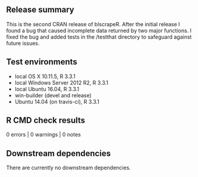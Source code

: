 ## Release summary
This is the second CRAN release of blscrapeR. After the initial release I found a bug that caused incomplete data returned by two major functions. I fixed the bug and added tests in the /testthat directory to safeguard against future issues.


## Test environments
* local OS X 10.11.5, R 3.3.1
* local Windows Server 2012 R2, R 3.3.1
* local Ubuntu 16.04, R 3.3.1
* win-builder (devel and release)
* Ubuntu 14.04 (on travis-ci), R 3.3.1


## R CMD check results
0 errors | 0 warnings | 0 notes


## Downstream dependencies
There are currently no downstream dependencies.